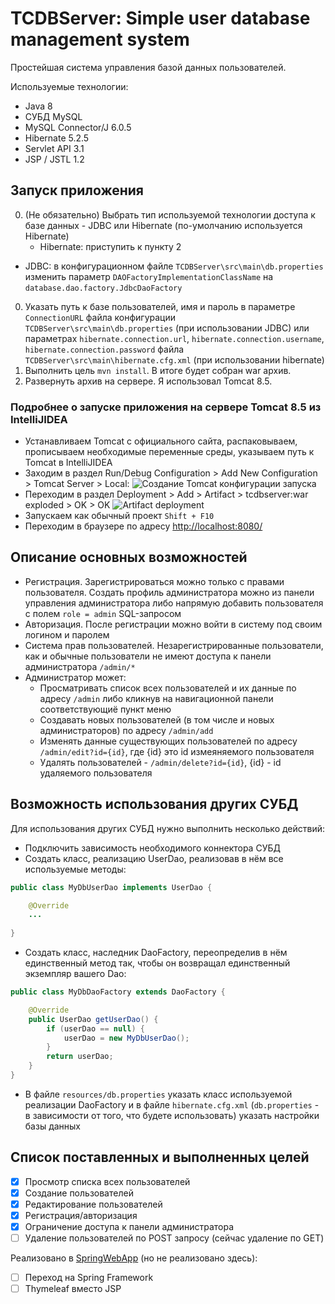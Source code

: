 # TCDBServer: Simple user database management system

Простейшая система управления базой данных пользователей.

Используемые технологии:
- Java 8
- СУБД MySQL
- MySQL Connector/J 6.0.5
- Hibernate 5.2.5
- Servlet API 3.1
- JSP / JSTL 1.2

## Запуск приложения

0. (Не обязательно) Выбрать тип используемой технологии доступа к базе данных - JDBC или Hibernate (по-умолчанию используется Hibernate)
	* Hibernate: приступить к пункту 2
  * JDBC: в конфигурационном файле `TCDBServer\src\main\db.properties` изменить 
	параметр `DAOFactoryImplementationClassName` на `database.dao.factory.JdbcDaoFactory`
0. Указать путь к базе пользователей, имя и пароль в параметре `ConnectionURL` файла конфигурации `TCDBServer\src\main\db.properties` 
(при использовании JDBC) или параметрах `hibernate.connection.url`, `hibernate.connection.username`, `hibernate.connection.password` 
файла `TCDBServer\src\main\hibernate.cfg.xml` (при использовании hibernate)
0. Выполнить цель `mvn install`. В итоге будет собран war архив.
0. Развернуть архив на сервере. Я использовал Tomcat 8.5.

### Подробнее о запуске приложения на сервере Tomcat 8.5 из IntelliJIDEA

- Устанавливаем Tomcat с официального сайта, распаковываем, прописываем необходимые переменные среды, указываем путь к Tomcat в 
IntelliJIDEA
- Заходим в раздел Run/Debug Configuration > Add New Configuration > Tomcat Server > Local: ![Создание Tomcat конфигурации запуска](http://i.piccy.info/i9/261462933d520ef793032b07b9abe0a6/1487953491/49821/1122373/2017_02_24_19_24_08_800.jpg)
- Переходим в раздел Deployment > Add > Artifact > tcdbserver:war exploded > OK > OK
![Artifact deployment](http://i.piccy.info/i9/f1bab4e3e085c9427ea0d7db17add13c/1487954240/42741/1122373/2_800.jpg)
- Запускаем как обычный проект `Shift + F10`
- Переходим в браузере по адресу [http://localhost:8080/](http://localhost:8080/)

## Описание основных возможностей

- Регистрация. Зарегистрироваться можно только с правами пользователя. Создать профиль администратора можно из панели управления администратора либо напрямую добавить пользователя с полем `role = admin` SQL-запросом
- Авторизация. После регистрации можно войти в систему под своим логином и паролем
- Система прав пользователей. Незарегистрированные пользователи, как и обычные пользователи не имеют доступа к панели администратора `/admin/*`
- Администратор может:
	- Просматривать список всех пользователей и их данные по адресу `/admin` либо кликнув на навигационной панели соответствующиё 
	пункт меню
	- Создавать новых пользователей (в том числе и новых администраторов) по адресу `/admin/add`
	- Изменять данные существующих пользователей по адресу `/admin/edit?id={id}`, где {id} это id измеяняемого пользователя
	- Удалять пользователей - `/admin/delete?id={id}`, {id} - id удаляемого пользователя
	
## Возможность использования других СУБД

Для использования других СУБД нужно выполнить несколько действий:
- Подключить зависимость необходимого коннектора СУБД
- Создать класс, реализацию UserDao, реализовав в нём все используемые методы:
```java
public class MyDbUserDao implements UserDao {

	@Override
	...
	
}
```
- Создать класс, наследник DaoFactory, переопределив в нём единственный метод так, чтобы он возвращал единственный экземпляр вашего Dao:
```java
public class MyDbDaoFactory extends DaoFactory {

	@Override
	public UserDao getUserDao() {
		if (userDao == null) {
			userDao = new MyDbUserDao();
		}
		return userDao;
	}
}
```
- В файле `resources/db.properties` указать класс используемой реализации DaoFactory и в файле `hibernate.cfg.xml` (`db.properties` - в зависимости от того, что будете использовать) указать настройки базы данных
	
## Список поставленных и выполненных целей

- [x] Просмотр списка всех пользователей
- [x] Создание пользователей
- [x] Редактирование пользователей
- [x] Регистрация/авторизация
- [x] Ограничение доступа к панели администратора
- [ ] Удаление пользователей по POST запросу (сейчас удаление по GET)

Реализовано в [SpringWebApp](https://github.com/kolya-t/SpringWebApp) (но не реализовано здесь):

- [ ] Переход на Spring Framework
- [ ] Thymeleaf вместо JSP
